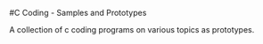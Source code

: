 #C Coding - Samples and Prototypes

A collection of c coding programs on various topics as prototypes.
